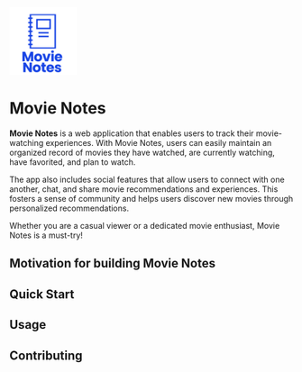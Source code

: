<img src="/static/Images/Movie Notes-logo/Movie Notes (4).png" alt="Movie Notes Logo, an illustration of a notebook" width="120" height="120">

# Movie Notes
**Movie Notes** is a web application that enables users to track their movie-watching experiences. With Movie Notes, users can easily maintain an organized record of movies they have watched, are currently watching, have favorited, and plan to watch.

The app also includes social features that allow users to connect with one another, chat, and share movie recommendations and experiences. This fosters a sense of community and helps users discover new movies through personalized recommendations.

Whether you are a casual viewer or a dedicated movie enthusiast, Movie Notes is a must-try!

## Motivation for building Movie Notes



## Quick Start


## Usage


## Contributing
